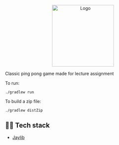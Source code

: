  <p align="center">
    <img src="https://github.com/user-attachments/assets/e64c5666-0795-4643-98d2-51c3608ed0ed" alt="Logo" width="200"/>
</p>

Classic ping pong game made for lecture assignment

To run:

    ./gradlew run

To build a zip file:

    ./gradlew distZip


## 👨‍💻 Tech stack
- [Jaylib](https://github.com/electronstudio/jaylib)

